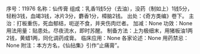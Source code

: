 序号：11976
名称：仙传膏
组成：乳香1钱5分（去油），没药（制如上）1钱5分，轻粉3钱，血竭3钱，冰片3分，麝香1分，樟脑2钱。
出处：《奇方类编》卷下。
主治：打板重伤，死血郁结，呃逆不食，并夹伤肉烂者。
加减：None
功效：None
用法用量：贴患处。尽夜流水，即时苏醒。
制备方法：上为极细末，用猪板油1两2钱，黄蜡1两，同化调药成膏。
临床应用：None
各家论述：None
用药禁忌：None
附注：本方方名，《仙拈集》引作“止痛膏”。
